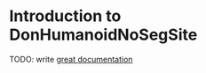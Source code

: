 # Introduction to DonHumanoidNoSegSite

TODO: write [great documentation](http://jacobian.org/writing/what-to-write/)
